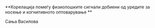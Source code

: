 **Корелација помеѓу физиолошките сигнали добиени од уредите за носење и когнитивното оптоварување **

Сања Василова